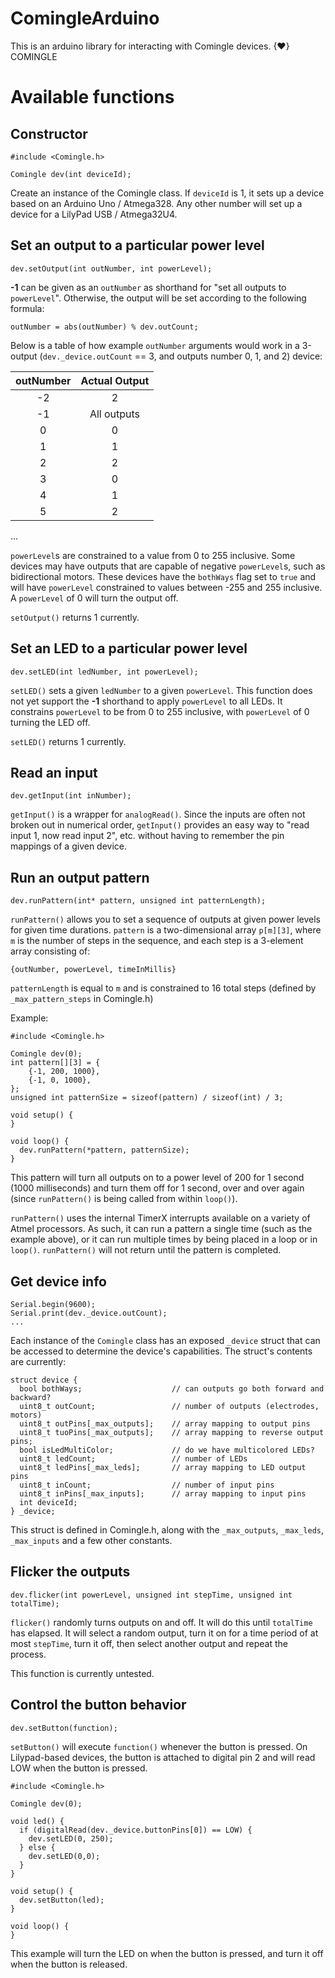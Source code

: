 # ComingleArduino

This is an arduino library for interacting with Comingle devices. 
{♥} COMINGLE

# Available functions

## Constructor
```arduino
#include <Comingle.h>

Comingle dev(int deviceId);
```

Create an instance of the Comingle class. If `deviceId` is 1, it sets up a device based on an Arduino Uno / Atmega328. Any other number will set up a device for a LilyPad USB / Atmega32U4.

## Set an output to a particular power level
```arduino
dev.setOutput(int outNumber, int powerLevel);
```

**-1** can be given as an `outNumber` as shorthand for "set all outputs to `powerLevel`". Otherwise, the output will be set according to the following formula: 
```arduino
outNumber = abs(outNumber) % dev.outCount;
```

Below is a table of how example `outNumber` arguments would work in a 3-output (`dev._device.outCount` == 3, and outputs number 0, 1, and 2) device:

| outNumber | Actual Output |
|:---------:|:-------------:|
| -2        | 2             |
| -1        | All outputs   |
| 0         | 0             |
| 1         | 1             |
| 2         | 2             |
| 3         | 0             |
| 4         | 1             |
| 5         | 2             |
...

`powerLevel`s are constrained to a value from 0 to 255 inclusive. Some devices may have outputs that are capable of negative `powerLevel`s, such as bidirectional motors. These devices have the `bothWays` flag set to `true` and will have `powerLevel` constrained to values between -255 and 255 inclusive. A `powerLevel` of 0 will turn the output off.

`setOutput()` returns 1 currently.

## Set an LED to a particular power level
```arduino
dev.setLED(int ledNumber, int powerLevel);
```

`setLED()` sets a given `ledNumber` to a given `powerLevel`. This function does not yet support the **-1** shorthand to apply `powerLevel` to all LEDs. It constrains `powerLevel` to be from 0 to 255 inclusive, with `powerLevel` of 0 turning the LED off.

`setLED()` returns 1 currently.

## Read an input
```arduino
dev.getInput(int inNumber);
```

`getInput()` is a wrapper for `analogRead()`. Since the inputs are often not broken out in numerical order, `getInput()` provides an easy way to "read input 1, now read input 2", etc. without having to remember the pin mappings of a given device.

## Run an output pattern
```arduino
dev.runPattern(int* pattern, unsigned int patternLength);
```

`runPattern()` allows you to set a sequence of outputs at given power levels for given time durations. `pattern` is a two-dimensional array `p[m][3]`, where `m` is the number of steps in the sequence, and each step is a 3-element array consisting of:
```
{outNumber, powerLevel, timeInMillis}
```

`patternLength` is equal to `m` and is constrained to 16 total steps (defined by `_max_pattern_steps` in Comingle.h)

Example:

```arduino
#include <Comingle.h>

Comingle dev(0);
int pattern[][3] = {
    {-1, 200, 1000},
    {-1, 0, 1000},
};
unsigned int patternSize = sizeof(pattern) / sizeof(int) / 3;

void setup() {
}

void loop() {
  dev.runPattern(*pattern, patternSize);
}
```

This pattern will turn all outputs on to a power level of 200 for 1 second (1000 milliseconds) and turn them off for 1 second, over and over again (since `runPattern()` is being called from within `loop()`).

`runPattern()` uses the internal TimerX interrupts available on a variety of Atmel processors. As such, it can run a pattern a single time (such as the example above), or it can run multiple times by being placed in a loop or in `loop()`. `runPattern()` will not return until the pattern is completed.

## Get device info
```arduino
Serial.begin(9600);
Serial.print(dev._device.outCount);
...
```

Each instance of the `Comingle` class has an exposed `_device` struct that can be accessed to determine the device's capabilities. The struct's contents are currently:

```
struct device {
  bool bothWays;                    // can outputs go both forward and backward?
  uint8_t outCount;                 // number of outputs (electrodes, motors)
  uint8_t outPins[_max_outputs];    // array mapping to output pins
  uint8_t tuoPins[_max_outputs];    // array mapping to reverse output pins;
  bool isLedMultiColor;             // do we have multicolored LEDs?
  uint8_t ledCount;                 // number of LEDs
  uint8_t ledPins[_max_leds];       // array mapping to LED output pins
  uint8_t inCount;                  // number of input pins
  uint8_t inPins[_max_inputs];      // array mapping to input pins
  int deviceId;
} _device;
```

This struct is defined in Comingle.h, along with the `_max_outputs`, `_max_leds`, `_max_inputs` and a few other constants.

## Flicker the outputs
```arduino
dev.flicker(int powerLevel, unsigned int stepTime, unsigned int totalTime);
```

`flicker()` randomly turns outputs on and off. It will do this until `totalTime` has elapsed. It will select a random output, turn it on for a time period of at most `stepTime`, turn it off, then select another output and repeat the process.

This function is currently untested.

## Control the button behavior
```arduino
dev.setButton(function);
```

`setButton()` will execute `function()` whenever the button is pressed. On Lilypad-based devices, the button is attached to digital pin 2 and will read LOW when the button is pressed. 

```arduino
#include <Comingle.h>

Comingle dev(0);

void led() {
  if (digitalRead(dev._device.buttonPins[0]) == LOW) {
    dev.setLED(0, 250);
  } else {
    dev.setLED(0,0);
  }
}

void setup() {
  dev.setButton(led);
}

void loop() {
}
```
This example will turn the LED on when the button is pressed, and turn it off when the button is released.
